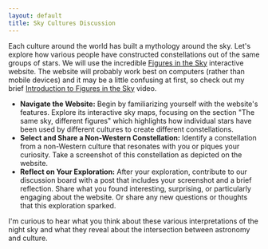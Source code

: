 ```yaml
---
layout: default
title: Sky Cultures Discussion
---
```


Each culture around the world has built a mythology around the sky. Let's explore how various people have constructed constellations out of the same groups of stars. We will use the incredible [Figures in the Sky](https://avheuv.github.io/skyculture/) interactive website. The website will probably work best on computers (rather than mobile devices) and it may be a little confusing at first, so check out my brief [Introduction to Figures in the Sky](https://youtu.be/Z9MaQU5uXOA) video.

- **Navigate the Website:** Begin by familiarizing yourself with the website's features. Explore its interactive sky maps, focusing on the section "The same sky, different figures" which highlights how individual stars have been used by different cultures to create different constellations.
- **Select and Share a Non-Western Constellation:** Identify a constellation from a non-Western culture that resonates with you or piques your curiosity. Take a screenshot of this constellation as depicted on the website.
- **Reflect on Your Exploration:** After your exploration, contribute to our discussion board with a post that includes your screenshot and a brief reflection. Share what you found interesting, surprising, or particularly engaging about the website. Or share any new questions or thoughts that this exploration sparked.

I'm curious to hear what you think about these various interpretations of the night sky and what they reveal about the intersection between astronomy and culture.
